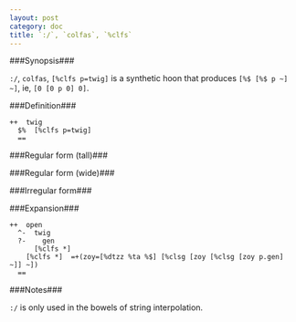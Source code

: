 ```yaml
---
layout: post
category: doc
title: `:/`, `colfas`, `%clfs`
---
```


###Synopsis###

`:/`, `colfas`, `[%clfs p=twig]` is a synthetic hoon that
produces `[%$ [%$ p ~] ~]`, ie, `[0 [0 p 0] 0]`.

###Definition###

    ++  twig  
      $%  [%clfs p=twig]
      ==

###Regular form (tall)###

###Regular form (wide)###

###Irregular form###

###Expansion###
    
    ++  open
      ^-  twig
      ?-    gen
          [%clfs *]
        [%clfs *]  =+(zoy=[%dtzz %ta %$] [%clsg [zoy [%clsg [zoy p.gen] ~]] ~])
      ==

###Notes###

`:/` is only used in the bowels of string interpolation.

